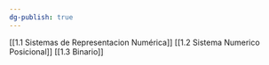 ```yaml
---
dg-publish: true
---
```

[[1.1 Sistemas de Representacion Numérica]]
[[1.2 Sistema Numerico Posicional]]
[[1.3 Binario]]